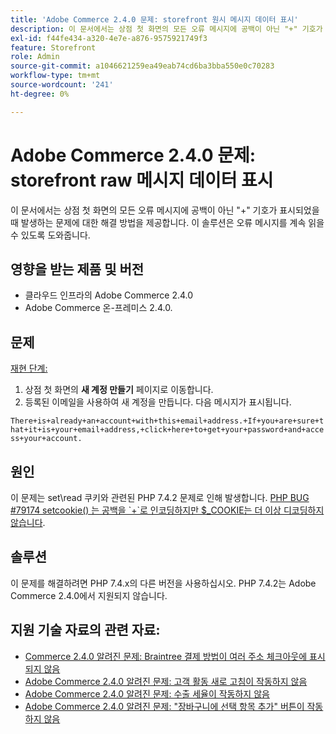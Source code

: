 ```yaml
---
title: 'Adobe Commerce 2.4.0 문제: storefront 원시 메시지 데이터 표시'
description: 이 문서에서는 상점 첫 화면의 모든 오류 메시지에 공백이 아닌 "+" 기호가 표시되었을 때 발생하는 문제에 대한 해결 방법을 제공합니다. 이 솔루션은 오류 메시지를 계속 읽을 수 있도록 도와줍니다.
exl-id: f44fe434-a320-4e7e-a876-9575921749f3
feature: Storefront
role: Admin
source-git-commit: a1046621259ea49eab74cd6ba3bba550e0c70283
workflow-type: tm+mt
source-wordcount: '241'
ht-degree: 0%

---
```


# Adobe Commerce 2.4.0 문제: storefront raw 메시지 데이터 표시

이 문서에서는 상점 첫 화면의 모든 오류 메시지에 공백이 아닌 &quot;+&quot; 기호가 표시되었을 때 발생하는 문제에 대한 해결 방법을 제공합니다. 이 솔루션은 오류 메시지를 계속 읽을 수 있도록 도와줍니다.

## 영향을 받는 제품 및 버전

* 클라우드 인프라의 Adobe Commerce 2.4.0
* Adobe Commerce 온-프레미스 2.4.0.

## 문제

<u>재현 단계:</u>

1. 상점 첫 화면의 **새 계정 만들기** 페이지로 이동합니다.
1. 등록된 이메일을 사용하여 새 계정을 만듭니다. 다음 메시지가 표시됩니다.

`There+is+already+an+account+with+this+email+address.+If+you+are+sure+that+it+is+your+email+address,+click+here+to+get+your+password+and+access+your+account.`

## 원인

이 문제는 set\\read 쿠키와 관련된 PHP 7.4.2 문제로 인해 발생합니다. [PHP BUG \#79174 setcookie() 는 공백을 \`+\`로 인코딩하지만 $\_COOKIE는 더 이상 디코딩하지 않습니다](https://bugs.php.net/bug.php?id=79174).

## 솔루션

이 문제를 해결하려면 PHP 7.4.x의 다른 버전을 사용하십시오. PHP 7.4.2는 Adobe Commerce 2.4.0에서 지원되지 않습니다.

## 지원 기술 자료의 관련 자료:

* [Commerce 2.4.0 알려진 문제: Braintree 결제 방법이 여러 주소 체크아웃에 표시되지 않음](/help/troubleshooting/payments/magento-2-4-0-braintree-not-in-multiple-addresses-checkout.md)
* [Adobe Commerce 2.4.0 알려진 문제: 고객 활동 새로 고침이 작동하지 않음](/help/troubleshooting/miscellaneous/magento-2-4-0-refresh-on-customer-activities-does-not-work.md)
* [Adobe Commerce 2.4.0 알려진 문제: 수출 세율이 작동하지 않음](/help/troubleshooting/miscellaneous/magento-2-4-0-known-issue-export-tax-rates-does-not-work.md)
* [Adobe Commerce 2.4.0 알려진 문제: &quot;장바구니에 선택 항목 추가&quot; 버튼이 작동하지 않음](/help/troubleshooting/miscellaneous/magento-2-4-0-add-selections-to-my-cart-does-not-work.md)
